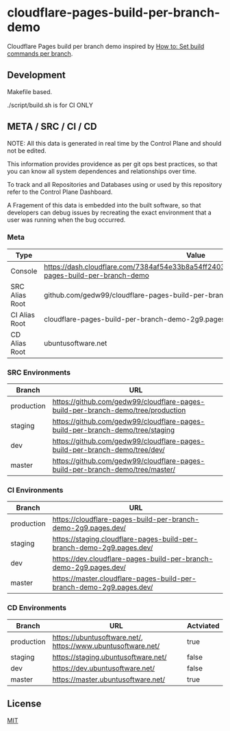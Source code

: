 # cloudflare-pages-build-per-branch-demo



Cloudflare Pages build per branch demo inspired by [How to: Set build commands per branch](https://developers.cloudflare.com/pages/how-to/build-commands-branches/).

## Development

Makefile based.

./script/build.sh is for CI ONLY 


## META / SRC / CI / CD

NOTE: All this data is generated in real time by the Control Plane and should not be edited.

This information provides providence as per git ops best practices, so that you can know all system dependences and relationships over time. 

To track and all Repositories and Databases using or used by this repository refer to the Control Plane Dashboard.

A Fragement of this data is embedded into the built software, so that developers can debug issues by recreating the exact environment that a user was running when the bug occurred.  

### Meta

| Type | Value |
| --- | --- |
| Console | https://dash.cloudflare.com/7384af54e33b8a54ff240371ea368440/pages/view/cloudflare-pages-build-per-branch-demo |
| SRC Alias Root | github.com/gedw99/cloudflare-pages-build-per-branch-demo |
| CI Alias Root | cloudflare-pages-build-per-branch-demo-2g9.pages.dev |
| CD Alias Root | ubuntusoftware.net |

### SRC Environments

| Branch | URL |
| --- | --- |
| production | https://github.com/gedw99/cloudflare-pages-build-per-branch-demo/tree/production |
| staging | https://github.com/gedw99/cloudflare-pages-build-per-branch-demo/tree/staging |
| dev | https://github.com/gedw99/cloudflare-pages-build-per-branch-demo/tree/dev/ |
| master | https://github.com/gedw99/cloudflare-pages-build-per-branch-demo/tree/master/ |

### CI Environments

| Branch | URL |
| --- | --- |
| production | https://cloudflare-pages-build-per-branch-demo-2g9.pages.dev/ |
| staging | https://staging.cloudflare-pages-build-per-branch-demo-2g9.pages.dev/ |
| dev | https://dev.cloudflare-pages-build-per-branch-demo-2g9.pages.dev/ |
| master | https://master.cloudflare-pages-build-per-branch-demo-2g9.pages.dev/ |

### CD Environments

| Branch | URL | Actviated
| --- | --- | --- |
| production | https://ubuntusoftware.net/, https://www.ubuntusoftware.net/ | true
| staging | https://staging.ubuntusoftware.net/ | false
| dev | https://dev.ubuntusoftware.net/ | false
| master | https://master.ubuntusoftware.net/ | true


## License

[MIT](LICENSE)


